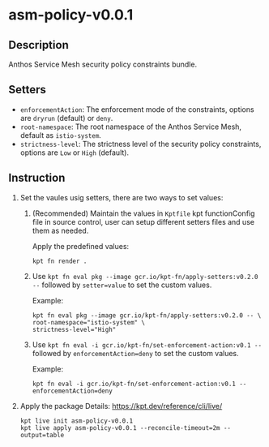 # asm-policy-v0.0.1

## Description
Anthos Service Mesh security policy constraints bundle.

## Setters

-   `enforcementAction`: The enforcement mode of the constraints, options are `dryrun` (default) or
    `deny`.
-   `root-namespace`: The root namespace of the Anthos Service Mesh, default as `istio-system`.
-   `strictness-level`: The strictness level of the security policy constraints, options are `Low` or
    `High` (default).

## Instruction

1.  Set the vaules usig setters, there are two ways to set values:

    1.  (Recommended) Maintain the values in `Kptfile` kpt functionConfig file in source
        control, user can setup different setters files and use them as needed.

        Apply the predefined values:

        ```shell
        kpt fn render .
        ```

    2.  Use `kpt fn eval pkg --image gcr.io/kpt-fn/apply-setters:v0.2.0 --`
        followed by `setter=value` to set the custom values.

        Example:

        ```shell
        kpt fn eval pkg --image gcr.io/kpt-fn/apply-setters:v0.2.0 -- \
        root-namespace="istio-system" \
        strictness-level="High"
        ```

    3.  Use `kpt fn eval -i gcr.io/kpt-fn/set-enforcement-action:v0.1 --`
        followed by `enforcementAction=deny` to set the custom values.

        Example:

        ```shell
        kpt fn eval -i gcr.io/kpt-fn/set-enforcement-action:v0.1 -- enforcementAction=deny
        ```

2.  Apply the package
    Details: https://kpt.dev/reference/cli/live/

    ```shell
    kpt live init asm-policy-v0.0.1
    kpt live apply asm-policy-v0.0.1 --reconcile-timeout=2m --output=table
    ```
